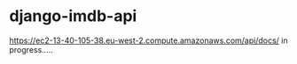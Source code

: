 # django-imdb-api
https://ec2-13-40-105-38.eu-west-2.compute.amazonaws.com/api/docs/
in progress.....